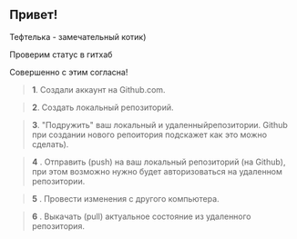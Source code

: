 ## Привет!

Тефтелька - замечательный котик)

Проверим статус в гитхаб

Совершенно с этим согласна!

>**1**.  Создали аккаунт на Github.com.

>**2**. Создать локальный репозиторий.

>**3**. "Подружить" ваш локальный и удаленныйрепозитории. Github при создании нового репоитория подскажет как это можно сделать).

>**4** . Отправить (push) на ваш локальный репозиторий (на Github), при этом возможно нужно будет авторизоваться на удаленном репозитории.

>**5** . Провести изменения с другого компьютера.

>**6** .  Выкачать (pull) актуальное состояние из удаленного репозитория.
